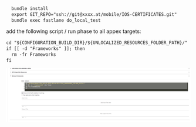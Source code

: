   ```
    bundle install
    export GIT_REPO="ssh://git@xxxx.at/mobile/IOS-CERTIFICATES.git"
    bundle exec fastlane do_local_test
  ```
  
  
  
  add the following script / run phase to all appex targets:
  
  ```
  cd "${CONFIGURATION_BUILD_DIR}/${UNLOCALIZED_RESOURCES_FOLDER_PATH}/"
  if [[ -d "Frameworks" ]]; then
    rm -fr Frameworks
  fi
```

<img src='screen.png'>